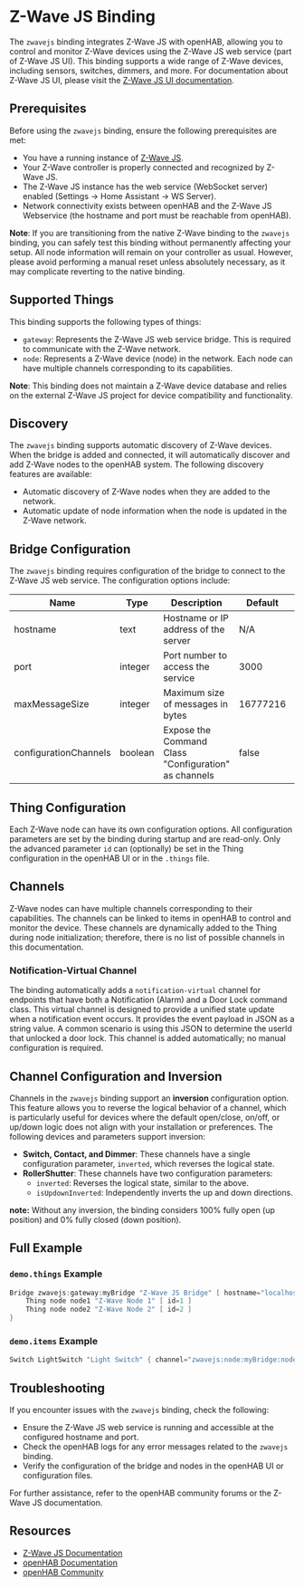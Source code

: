 # Z-Wave JS Binding

The `zwavejs` binding integrates Z-Wave JS with openHAB, allowing you to control and monitor Z-Wave devices using the Z-Wave JS web service (part of Z-Wave JS UI).
This binding supports a wide range of Z-Wave devices, including sensors, switches, dimmers, and more.
For documentation about Z-Wave JS UI, please visit the [Z-Wave JS UI documentation](https://zwave-js.github.io/zwave-js-ui/).

## Prerequisites

Before using the `zwavejs` binding, ensure the following prerequisites are met:

- You have a running instance of [Z-Wave JS](https://zwave-js.github.io/zwave-js-ui/).
- Your Z-Wave controller is properly connected and recognized by Z-Wave JS.
- The Z-Wave JS instance has the web service (WebSocket server) enabled (Settings → Home Assistant → WS Server).
- Network connectivity exists between openHAB and the Z-Wave JS Webservice (the hostname and port must be reachable from openHAB).

**Note**: If you are transitioning from the native Z-Wave binding to the `zwavejs` binding, you can safely test this binding without permanently affecting your setup. All node information will remain on your controller as usual. However, please avoid performing a manual reset unless absolutely necessary, as it may complicate reverting to the native binding.

## Supported Things

This binding supports the following types of things:

- `gateway`: Represents the Z-Wave JS web service bridge. This is required to communicate with the Z-Wave network.
- `node`: Represents a Z-Wave device (node) in the network. Each node can have multiple channels corresponding to its capabilities.

**Note**: This binding does not maintain a Z-Wave device database and relies on the external Z-Wave JS project for device compatibility and functionality.

## Discovery

The `zwavejs` binding supports automatic discovery of Z-Wave devices.
When the bridge is added and connected, it will automatically discover and add Z-Wave nodes to the openHAB system.
The following discovery features are available:

- Automatic discovery of Z-Wave nodes when they are added to the network.
- Automatic update of node information when the node is updated in the Z-Wave network.

## Bridge Configuration

The `zwavejs` binding requires configuration of the bridge to connect to the Z-Wave JS web service.
The configuration options include:

| Name                  | Type    | Description                                          | Default  | Required | Advanced |
|-----------------------|---------|------------------------------------------------------|----------|----------|----------|
| hostname              | text    | Hostname or IP address of the server                 | N/A      | yes      | no       |
| port                  | integer | Port number to access the service                    | 3000     | yes      | no       |
| maxMessageSize        | integer | Maximum size of messages in bytes                    | 16777216 | no       | yes      |
| configurationChannels | boolean | Expose the Command Class "Configuration" as channels | false    | no       | yes      |

## Thing Configuration

Each Z-Wave node can have its own configuration options.
All configuration parameters are set by the binding during startup and are read-only.
Only the advanced parameter `id` can (optionally) be set in the Thing configuration in the openHAB UI or in the `.things` file.

## Channels

Z-Wave nodes can have multiple channels corresponding to their capabilities.
The channels can be linked to items in openHAB to control and monitor the device.
These channels are dynamically added to the Thing during node initialization; therefore, there is no list of possible channels in this documentation.

### Notification-Virtual Channel

The binding automatically adds a `notification-virtual` channel for endpoints that have both a Notification (Alarm) and a Door Lock command class.
This virtual channel is designed to provide a unified state update when a notification event occurs.
It provides the event payload in JSON as a string value.
A common scenario is using this JSON to determine the userId that unlocked a door lock.
This channel is added automatically; no manual configuration is required.

## Channel Configuration and Inversion

Channels in the `zwavejs` binding support an **inversion** configuration option.
This feature allows you to reverse the logical behavior of a channel, which is particularly useful for devices where the default open/close, on/off, or up/down logic does not align with your installation or preferences.
The following devices and parameters support inversion:

- **Switch, Contact, and Dimmer**: These channels have a single configuration parameter, `inverted`, which reverses the logical state.
- **RollerShutter**: These channels have two configuration parameters:
  - `inverted`: Reverses the logical state, similar to the above.
  - `isUpdownInverted`: Independently inverts the up and down directions.

**note:** Without any inversion, the binding considers 100% fully open (up position) and 0% fully closed (down position).

## Full Example

### `demo.things` Example

```java
Bridge zwavejs:gateway:myBridge "Z-Wave JS Bridge" [ hostname="localhost", port=3000 ] {
    Thing node node1 "Z-Wave Node 1" [ id=1 ]
    Thing node node2 "Z-Wave Node 2" [ id=2 ]
}
```

### `demo.items` Example

```java
Switch LightSwitch "Light Switch" { channel="zwavejs:node:myBridge:node1:binary-switch-value" }
```

## Troubleshooting

If you encounter issues with the `zwavejs` binding, check the following:

- Ensure the Z-Wave JS web service is running and accessible at the configured hostname and port.
- Check the openHAB logs for any error messages related to the `zwavejs` binding.
- Verify the configuration of the bridge and nodes in the openHAB UI or configuration files.

For further assistance, refer to the openHAB community forums or the Z-Wave JS documentation.

## Resources

- [Z-Wave JS Documentation](https://zwave-js.github.io/node-zwave-js/)
- [openHAB Documentation](https://www.openhab.org/docs/)
- [openHAB Community](https://community.openhab.org/)
